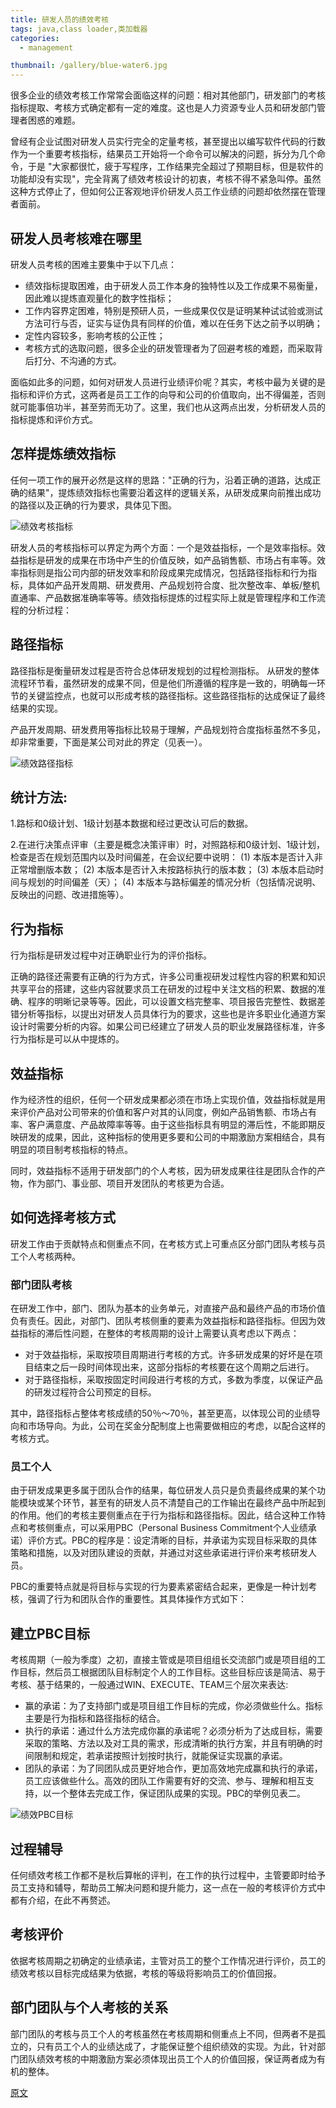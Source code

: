 ```yaml
---
title: 研发人员的绩效考核
tags: java,class loader,类加载器
categories: 
  - management

thumbnail: /gallery/blue-water6.jpg
---
```


很多企业的绩效考核工作常常会面临这样的问题：相对其他部门，研发部门的考核指标提取、考核方式确定都有一定的难度。这也是人力资源专业人员和研发部门管理者困惑的难题。
<!-- more -->

曾经有企业试图对研发人员实行完全的定量考核，甚至提出以编写软件代码的行数作为一个重要考核指标，结果员工开始将一个命令可以解决的问题，拆分为几个命令，于是 "大家都很忙，疲于写程序，工作结果完全超过了预期目标，但是软件的功能却没有实现"，完全背离了绩效考核设计的初衷，考核不得不紧急叫停。虽然这种方式停止了，但如何公正客观地评价研发人员工作业绩的问题却依然摆在管理者面前。

## 研发人员考核难在哪里

研发人员考核的困难主要集中于以下几点：

* 绩效指标提取困难，由于研发人员工作本身的独特性以及工作成果不易衡量，因此难以提炼直观量化的数字性指标；
* 工作内容界定困难，特别是预研人员，一些成果仅仅是证明某种试试验或测试方法可行与否，证实与证伪具有同样的价值，难以在任务下达之前予以明确；
* 定性内容较多，影响考核的公正性；
* 考核方式的选取问题，很多企业的研发管理者为了回避考核的难题，而采取背后打分、不沟通的方式。

面临如此多的问题，如何对研发人员进行业绩评价呢？其实，考核中最为关键的是指标和评价方式，这两者是员工工作的向导和公司的价值取向，出不得偏差，否则就可能事倍功半，甚至劳而无功了。这里，我们也从这两点出发，分析研发人员的指标提炼和评价方式。

## 怎样提炼绩效指标

任何一项工作的展开必然是这样的思路："正确的行为，沿着正确的道路，达成正确的结果"，提炼绩效指标也需要沿着这样的逻辑关系，从研发成果向前推出成功的路径以及正确的行为要求，具体见下图。

![绩效考核指标](/gallery/rd1.jpg "绩效考核指标")

研发人员的考核指标可以界定为两个方面：一个是效益指标，一个是效率指标。效益指标是研发的成果在市场中产生的价值反映，如产品销售额、市场占有率等。效率指标则是指公司内部的研发效率和阶段成果完成情况，包括路径指标和行为指标，具体如产品开发周期、研发费用、产品规划符合度、批次整改率、单板/整机直通率、产品数据准确率等等。绩效指标提炼的过程实际上就是管理程序和工作流程的分析过程：

## 路径指标

路径指标是衡量研发过程是否符合总体研发规划的过程检测指标。 从研发的整体流程环节看，虽然研发的成果不同，但是他们所遵循的程序是一致的，明确每一环节的关键监控点，也就可以形成考核的路径指标。这些路径指标的达成保证了最终结果的实现。

产品开发周期、研发费用等指标比较易于理解，产品规划符合度指标虽然不多见，却非常重要，下面是某公司对此的界定（见表一）。

![绩效路径指标](/gallery/rd1.jpg "绩效路径指标")

## 统计方法:

1.路标和0级计划、1级计划基本数据和经过更改认可后的数据。

2.在进行决策点评审（主要是概念决策评审）时，对照路标和0级计划、1级计划，检查是否在规划范围内以及时间偏差，在会议纪要中说明：
(1) 本版本是否计入非正常增删版本数；
(2) 本版本是否计入未按路标执行的版本数；
(3) 本版本启动时间与规划的时间偏差（天）；
(4) 本版本与路标偏差的情况分析（包括情况说明、反映出的问题、改进措施等）。

## 行为指标

行为指标是研发过程中对正确职业行为的评价指标。

正确的路径还需要有正确的行为方式，许多公司重视研发过程性内容的积累和知识共享平台的搭建，这些内容就要求员工在研发的过程中关注文档的积累、数据的准确、程序的明晰记录等等。因此，可以设置文档完整率、项目报告完整性、数据差错分析等指标，以提出对研发人员具体行为的要求，这些也是许多职业化通道方案设计时需要分析的内容。如果公司已经建立了研发人员的职业发展路径标准，许多行为指标是可以从中提炼的。


## 效益指标

作为经济性的组织，任何一个研发成果都必须在市场上实现价值，效益指标就是用来评价产品对公司带来的价值和客户对其的认同度，例如产品销售额、市场占有率、客户满意度、产品故障率等等。由于这些指标具有明显的滞后性，不能即期反映研发的成果，因此，这种指标的使用更多要和公司的中期激励方案相结合，具有明显的项目制考核指标的特点。

同时，效益指标不适用于研发部门的个人考核，因为研发成果往往是团队合作的产物，作为部门、事业部、项目开发团队的考核更为合适。

## 如何选择考核方式

研发工作由于贡献特点和侧重点不同，在考核方式上可重点区分部门团队考核与员工个人考核两种。

### 部门团队考核

在研发工作中，部门、团队为基本的业务单元，对直接产品和最终产品的市场价值负有责任。因此，对部门、团队考核侧重的要素为效益指标和路径指标。但因为效益指标的滞后性问题，在整体的考核周期的设计上需要认真考虑以下两点：

* 对于效益指标，采取按项目周期进行考核的方式。许多研发成果的好坏是在项目结束之后一段时间体现出来，这部分指标的考核要在这个周期之后进行。
* 对于路径指标，采取按固定时间段进行考核的方式，多数为季度，以保证产品的研发过程符合公司预定的目标。

其中，路径指标占整体考核成绩的50％～70％，甚至更高，以体现公司的业绩导向和市场导向。为此，公司在奖金分配制度上也需要做相应的考虑，以配合这样的考核方式。

### 员工个人

由于研发成果更多属于团队合作的结果，每位研发人员只是负责最终成果的某个功能模块或某个环节，甚至有的研发人员不清楚自己的工作输出在最终产品中所起到的作用。他们的考核主要侧重点在于行为指标和路径指标。因此，结合这种工作特点和考核侧重点，可以采用PBC（Personal Business Commitment个人业绩承诺）评价方式。PBC的程序是：设定清晰的目标，并承诺为实现目标采取的具体策略和措施，以及对团队建设的贡献，并通过对这些承诺进行评价来考核研发人员。

PBC的重要特点就是将目标与实现的行为要素紧密结合起来，更像是一种计划考核，强调了行为和团队合作的重要性。其具体操作方式如下：

## 建立PBC目标

考核周期（一般为季度）之初，直接主管或是项目组组长交流部门或是项目组的工作目标，然后员工根据团队目标制定个人的工作目标。这些目标应该是简洁、易于考核、基于结果的，一般通过WIN、EXECUTE、TEAM三个层次来表达:

* 赢的承诺：为了支持部门或是项目组工作目标的完成，你必须做些什么。指标主要是行为指标和路径指标的结合。
* 执行的承诺：通过什么方法完成你赢的承诺呢？必须分析为了达成目标，需要采取的策略、方法以及对工具的需求，形成清晰的执行方案，并且有明确的时间限制和规定，若承诺按照计划按时执行，就能保证实现赢的承诺。
* 团队的承诺：为了同团队成员更好地合作，更加高效地完成赢和执行的承诺，员工应该做些什么。高效的团队工作需要有好的交流、参与、理解和相互支持，以一个整体去完成工作，保证团队成果的实现。PBC的举例见表二。

![绩效PBC目标](/gallery/rd1.jpg "绩效PBC目标")

## 过程辅导

任何绩效考核工作都不是秋后算帐的评判，在工作的执行过程中，主管要即时给予员工支持和辅导，帮助员工解决问题和提升能力，这一点在一般的考核评价方式中都有介绍，在此不再赘述。

## 考核评价

依据考核周期之初确定的业绩承诺，主管对员工的整个工作情况进行评价，员工的绩效考核以目标完成结果为依据，考核的等级将影响员工的价值回报。

## 部门团队与个人考核的关系

部门团队的考核与员工个人的考核虽然在考核周期和侧重点上不同，但两者不是孤立的，只有员工个人的业绩达成了，才能保证整个组织绩效的实现。为此，针对部门团队绩效考核的中期激励方案必须体现出员工个人的价值回报，保证两者成为有机的整体。

[原文](https://www.toutiao.com/a6511671010184397325/?iid=20677887087&app=news_article&wxshare_count=1&tt_from=weixin&utm_source=weixin&utm_medium=toutiao_android&utm_campaign=client_share)